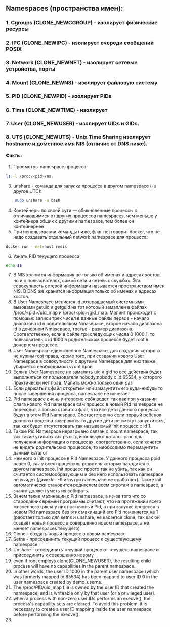 ## Namespaces (пространства имен):
### 1. Cgroups (CLONE_NEWCGROUP) - изолирует физические ресурсы
### 2. IPC (CLONE_NEWIPC) - изолирует очереди сообщений POSIX
### 3. Network (CLONE_NEWNET) - изолирует сетевые устройства, порты
### 4. Mount (CLONE_NEWNS) - изолирует файловую систему
### 5. PID (CLONE_NEWPID) - изолирует PIDs
### 6. Time (CLONE_NEWTIME) - изолирует 
### 7. User (CLONE_NEWUSER) - изолирует UIDs и GIDs.
### 8. UTS (CLONE_NEWUTS) - Unix Time Sharing изолирует hostname и доменное имя NIS (отличие от DNS ниже).

#### Факты:
1. Просмотры namespace процесса:
```bash
ls -l /proc/<pid>/ns
```
3. unshare - команда для запуска процесса в другом namespace (-u другое UTC):
```bash
	sudo unshare -u bash
```
4. Контейнеры по своей сути — обыкновенные процессы с отличающимися от других процессов namespaces, чем меньше у контейнера общих с другими namespace, тем более он контейнернее
5. При использовании команды ниже, флаг net говорит docker, что не надо создавать отдельный network namespace для процесса:
```bash
docker run --net=host redis
```
6. Узнать PID текущего процесса:
```bash
echo $$
```
7. В NIS хранится информация не только об именах и адресах хостов, но и о пользователях, самой сети и сетевых службах. Эта совокупность сетевой информации называется пространством имен NIS. В DNS же хранится информация только об именах и адресах хостов.
8. В User Namespace меняется id возвращаемый системными вызовами getuid и getguid на тот который замаплен в файлах /proc/\<pid>/uid_map и /proc/\<pid>/gid_map. Мапинг происходит с помощью записи трех чисел в данные файлы первое - начало диапазона id в родительском Nmasepace, второе начало диапазона id в дочернем Nmasepace, третье - размер диапазона. Соответственно, если в файле три следующих числа 0 1000 1, то пользователь с id 1000 в родительском процессе будет root в дочернем процессе.
9. User Namespace единственное Namespace, для создания которого не нужны root права, кроме того, при создании нового User Namespace в совокупности с другими Namespace для них также убирается необходимость root прав
10. Если в User Namespace не замапить uid и gid то все действия будет выполняться от пользователя nobody:nobody с id 65534, у которого практически нет прав. Мапить можно только один раз
11. Если держать ns файл открытым или замаунтить его куда-нибудь то после завершения процесса, namespace не исчезает 
12. Pid namespace очень интересно себя ведет, так как при указании флага нового Pid namespace сам процесс в новый Pid namespace не переходит, а только ставится флаг, что все дети данного процесса будут в этом Pid Namespace. Соответственно если первый ребенок данного процесса завершится то другие дети не смогут запуститься, так как будет отсутствовать так называемый init процесс с id 1.
13. Также Pid Namespace неразрывно связан с mount namespace, так как такие утилиты как ps и тд используют каталог proc для получения информации о процессах, соответственно, если хочется не видеть родительских процессов, то необходимо перемаунтить данный каталог
14. Немного о init процессе в Pid Namespace. У данного процесса ppid равен 0, как у всех процессов, родитель которых находится в другом namespace. Init процесс просто так не убить, так как он считается системообразующим и без него использовать namespace не выйдет (даже kill -9 изнутри namespace не сработает). Также init автоматически становится родителем всем сиротам в namespace, а значит должен уметь их собирать. 
15. Зачем такие махинации с Pid namespace, а из-за того что со стародавних времён программы считают, что на протяжении всего жизненного цикла у них постоянный Pid, а при запуске процесса в новом Pid namespace без этих махинаций его Pid поменяется на 1 (работает только для setns и unshare, не касается clone, так как он создаёт новый процесс в совершенно новом namespace, а не меняет namespaces текущего)
16. Clone - создать новый процесс в новом namespace
17. Setns - присоединить текущий процесс к существующему namespace 
18. Unshare - отсоединить текущий процесс от текущего namespace и присоединить к совершенно новому
19. even if root employs clone(CLONE_NEWUSER), the resulting child process will have no capabilities in the parent namespace. 
20. In other words, the user ID 1000 in the parent user namespace (which was formerly mapped to 65534) has been mapped to user ID 0 in the user namespace created by demo_userns. 
21. The /proc/PID/uid_map file is owned by the user ID that created the namespace, and is writeable only by that user (or a privileged user).
22. when a process with non-zero user IDs performs an execve(), the process's capability sets are cleared. To avoid this problem, it is necessary to create a user ID mapping inside the user namespace before performing the execve(). 
23. 